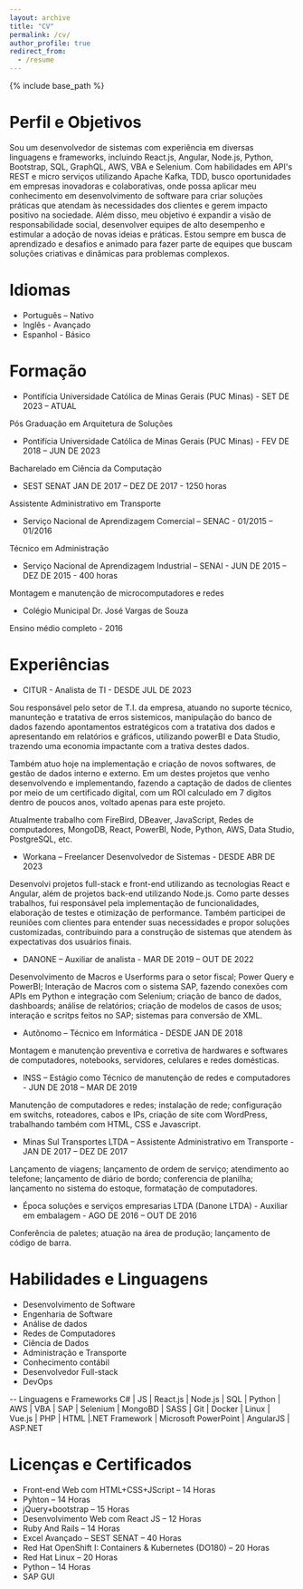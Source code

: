 ```yaml
---
layout: archive
title: "CV"
permalink: /cv/
author_profile: true
redirect_from:
  - /resume
---
```


{% include base_path %}


Perfil e Objetivos
===
Sou um desenvolvedor de sistemas com experiência em diversas linguagens e frameworks, incluindo React.js, Angular, Node.js, Python, Bootstrap, SQL, GraphQL, AWS, VBA e Selenium. Com habilidades em API's REST e micro serviços utilizando Apache Kafka, TDD, busco oportunidades em empresas inovadoras e colaborativas, onde possa aplicar meu conhecimento em desenvolvimento de software para criar soluções práticas que atendam às necessidades dos clientes e gerem impacto positivo na sociedade. Além disso, meu objetivo é expandir a visão de responsabilidade social, desenvolver equipes de alto desempenho e estimular a adoção de novas ideias e práticas. Estou sempre em busca de aprendizado e desafios e animado para fazer parte de equipes que buscam soluções criativas e dinâmicas para problemas complexos.


Idiomas
===
- Português – Nativo
- Inglês - Avançado
- Espanhol - Básico

Formação
======
- Pontifícia Universidade Católica de Minas Gerais (PUC Minas) - SET DE 2023 – ATUAL

Pós Graduação em Arquitetura de Soluções


- Pontifícia Universidade Católica de Minas Gerais (PUC Minas) - FEV DE 2018 – JUN DE 2023

Bacharelado em Ciência da Computação


- SEST SENAT JAN DE 2017 – DEZ DE 2017 - 1250 horas

Assistente Administrativo em Transporte


- Serviço Nacional de Aprendizagem Comercial – SENAC - 01/2015 – 01/2016

Técnico em Administração


- Serviço Nacional de Aprendizagem Industrial – SENAI - JUN DE 2015 – DEZ DE 2015 - 400 horas

Montagem e manutenção de microcomputadores e redes


- Colégio Municipal Dr. José Vargas de Souza

Ensino médio completo - 2016

Experiências
======
- CITUR - Analista de TI - DESDE JUL DE 2023

Sou responsável pelo setor de T.I. da empresa, atuando no suporte técnico, manunteção e tratativa de erros sistemicos, manipulação do banco de dados fazendo apontamentos estratégicos com a tratativa dos dados e apresentando em relatórios e gráficos, utilizando powerBI e Data Studio, trazendo uma economia impactante com a trativa destes dados.

Também atuo hoje na implementação e criação de novos softwares, de gestão de dados interno e externo. Em um destes projetos que venho desenvolvendo e implementando, fazendo a captação de dados de clientes por meio de um certificado digital, com um ROI calculado em 7 digítos dentro de poucos anos, voltado apenas para este projeto.

Atualmente trabalho com FireBird, DBeaver, JavaScript, Redes de computadores, MongoDB, React, PowerBI, Node, Python, AWS, Data Studio, PostgreSQL, etc.


- Workana – Freelancer Desenvolvedor de Sistemas - DESDE ABR DE 2023

Desenvolvi projetos full-stack e front-end utilizando as tecnologias React e Angular, além de projetos back-end utilizando Node.js. Como parte desses trabalhos, fui responsável pela implementação de funcionalidades, elaboração de testes e otimização de performance. Também participei de reuniões com clientes para entender suas necessidades e propor soluções customizadas, contribuindo para a construção de sistemas que atendem às expectativas dos usuários finais.


- DANONE – Auxiliar de analista - MAR DE 2019 – OUT DE 2022

Desenvolvimento de Macros e Userforms para o setor fiscal; Power Query e PowerBI; Interação de Macros com o sistema SAP, fazendo conexões com APIs em Python e integração com Selenium; criação de banco de dados, dashboards; análise de relatórios; criação de modelos de casos de usos; interação e scritps feitos no SAP; sistemas para conversão de XML.


- Autônomo – Técnico em Informática - DESDE JAN DE 2018

Montagem e manutenção preventiva e corretiva de hardwares e softwares de computadores, notebooks, servidores, celulares e redes domésticas.


- INSS – Estágio como Técnico de manutenção de redes e computadores - JUN DE 2018 – MAR DE 2019

Manutenção de computadores e redes; instalação de rede; configuração em switchs, roteadores, cabos e IPs, criação de site com WordPress, trabalhando também com HTML, CSS e Javascript.


- Minas Sul Transportes LTDA – Assistente Administrativo em Transporte - JAN DE 2017 – DEZ DE 2017

Lançamento de viagens; lançamento de ordem de serviço; atendimento ao telefone; lançamento de diário de bordo; conferencia de planilha; lançamento no sistema do estoque, formatação de computadores.


- Época soluções e serviços empresarias LTDA (Danone LTDA) - Auxiliar em embalagem - AGO DE 2016 – OUT DE 2016

Conferência de paletes; atuação na área de produção; lançamento de código de barra.
  
Habilidades e Linguagens
======
* Desenvolvimento de Software
* Engenharia de Software
* Análise de dados
* Redes de Computadores
* Ciência de Dados
* Administração e Transporte
* Conhecimento contábil
* Desenvolvedor Full-stack
* DevOps

-- Linguagens e Frameworks
C# | JS | React.js | Node.js | SQL | Python | AWS | VBA | SAP | Selenium | MongoBD | SASS | Git | Docker | Linux | Vue.js | PHP | HTML |.NET Framework | Microsoft PowerPoint | AngularJS | ASP.NET

Licenças e Certificados
======
- Front-end Web com HTML+CSS+JScript – 14 Horas
- Pyhton – 14 Horas
- jQuery+bootstrap – 15 Horas
- Desenvolvimento Web com React JS – 12 Horas
- Ruby And Rails – 14 Horas
- Excel Avançado – SEST SENAT – 40 Horas
- Red Hat OpenShift I: Containers & Kubernetes (DO180) – 20 Horas
- Red Hat Linux – 20 Horas
- Python – 14 Horas
- SAP GUI
